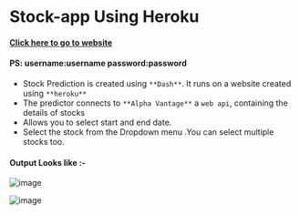 # Stock-app Using Heroku

#### **[Click here to go to website](https://balaji-stock-app.herokuapp.com/)**
#### PS: username:username password:password

* Stock Prediction is created using `**Dash**`. It runs on a website created using `**heroku**`
* The predictor connects to `**Alpha Vantage**` a `web api`, containing the details of stocks
* Allows you to select start and end date.
* Select the stock from the Dropdown menu .You can select multiple stocks too.
#### Output Looks like :-
![image](https://user-images.githubusercontent.com/87026163/135470732-789e5c53-a336-4415-9740-2a92e38440b5.png)

![image](https://user-images.githubusercontent.com/87026163/135470540-1414413c-b2b2-4b65-8975-4b6bcff40af1.png)
